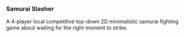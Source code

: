 ### Samurai Slasher

A 4-player local competitive top-down 2D minimalistic samurai fighting game about waiting for the right moment to strike.
